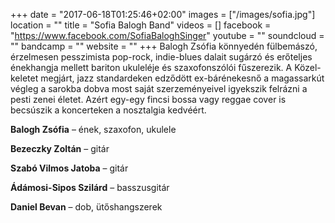 +++
date = "2017-06-18T01:25:46+02:00"
images = ["/images/sofia.jpg"]
location = ""
title = "Sofia Balogh Band"
videos = []
facebook = "https://www.facebook.com/SofiaBaloghSinger"
youtube = ""
soundcloud = ""
bandcamp = ""
website = ""
+++
Balogh Zsófia könnyedén fülbemászó, érzelmesen pesszimista pop-rock, indie-blues dalait sugárzó és erőteljes énekhangja mellett bariton ukuleléje és szaxofonszólói fűszerezik. A Közel-keletet megjárt, jazz standardeken edződött ex-bárénekesnő a magassarkút végleg a sarokba dobva most saját szerzeményeivel igyekszik felrázni a pesti zenei életet. Azért egy-egy fincsi bossa vagy reggae cover is becsúszik a koncerteken a nosztalgia kedvéért.

**Balogh Zsófia** – ének, szaxofon, ukulele

**Bezeczky Zoltán** – gitár

**Szabó Vilmos Jatoba** – gitár

**Ádámosi-Sipos Szilárd** – basszusgitár

**Daniel Bevan** – dob, ütőshangszerek
